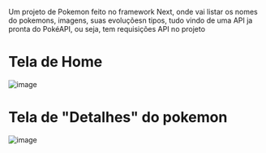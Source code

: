 Um projeto de Pokemon feito no framework Next, onde vai listar os nomes do pokemons, imagens, suas evoluçõesn tipos, tudo vindo de uma API ja pronta do PokéAPI, ou seja, tem requisições API no projeto

# Tela de Home
![image](https://user-images.githubusercontent.com/94459039/231165037-402371fa-8f4b-48ec-aa5c-12db8fcaee67.png)
# Tela de "Detalhes" do pokemon
![image](https://user-images.githubusercontent.com/94459039/231165446-97c53de4-f16e-4df2-ad9c-688d4c7bda5e.png)


